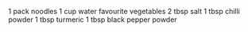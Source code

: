 1 pack noodles
1 cup water
favourite vegetables
2 tbsp salt
1 tbsp chilli powder
1 tbsp turmeric
1 tbsp black pepper powder